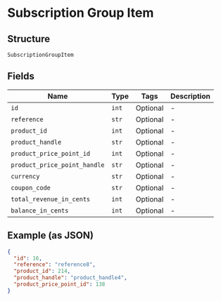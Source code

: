 
# Subscription Group Item

## Structure

`SubscriptionGroupItem`

## Fields

| Name | Type | Tags | Description |
|  --- | --- | --- | --- |
| `id` | `int` | Optional | - |
| `reference` | `str` | Optional | - |
| `product_id` | `int` | Optional | - |
| `product_handle` | `str` | Optional | - |
| `product_price_point_id` | `int` | Optional | - |
| `product_price_point_handle` | `str` | Optional | - |
| `currency` | `str` | Optional | - |
| `coupon_code` | `str` | Optional | - |
| `total_revenue_in_cents` | `int` | Optional | - |
| `balance_in_cents` | `int` | Optional | - |

## Example (as JSON)

```json
{
  "id": 16,
  "reference": "reference8",
  "product_id": 214,
  "product_handle": "product_handle4",
  "product_price_point_id": 138
}
```

